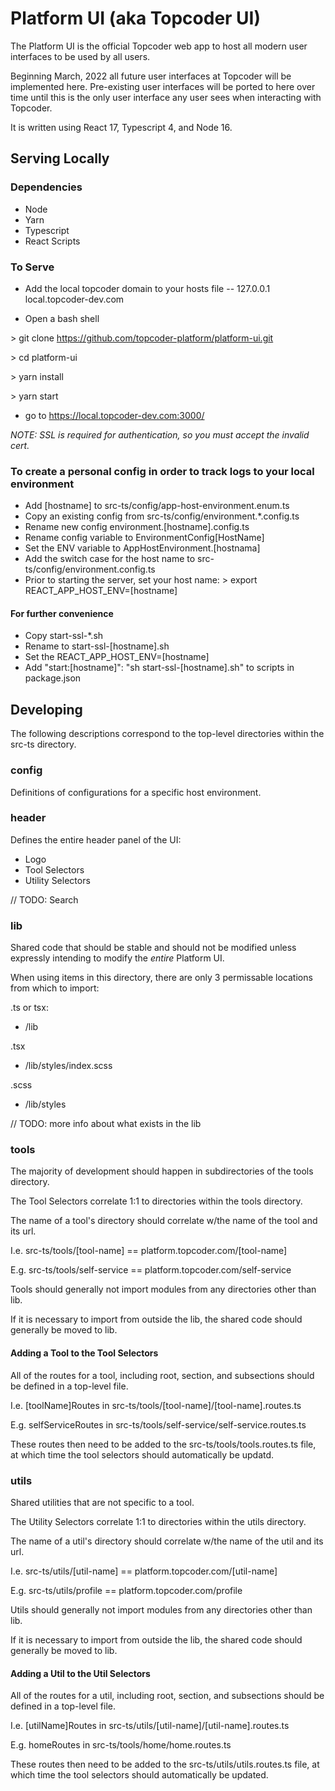 # Platform UI (aka Topcoder UI)

The Platform UI is the official Topcoder web app to host all modern user interfaces to be used by all users.

Beginning March, 2022 all future user interfaces at Topcoder will be implemented here. Pre-existing user interfaces will be ported to here over time until this is the only user interface any user sees when interacting with Topcoder.

It is written using React 17, Typescript 4, and Node 16.

## Serving Locally

### Dependencies
- Node
- Yarn
- Typescript
- React Scripts

### To Serve

- Add the local topcoder domain to your hosts file
-- 127.0.0.1 		local.topcoder-dev.com

- Open a bash shell

\> git clone https://github.com/topcoder-platform/platform-ui.git

\> cd platform-ui

\> yarn install

\> yarn start

- go to https://local.topcoder-dev.com:3000/

*NOTE: SSL is required for authentication, so you must accept the invalid cert.*

### To create a personal config in order to track logs to your local environment

- Add [hostname] to src-ts/config/app-host-environment.enum.ts
- Copy an existing config from src-ts/config/environment.*.config.ts
- Rename new config environment.[hostname].config.ts
- Rename config variable to EnvironmentConfig[HostName]
- Set the ENV variable to AppHostEnvironment.[hostnama]
- Add the switch case for the host name to src-ts/config/environment.config.ts
- Prior to starting the server, set your host name:
\> export REACT_APP_HOST_ENV=[hostname]

#### For further convenience

- Copy start-ssl-*.sh
- Rename to start-ssl-[hostname].sh
- Set the REACT_APP_HOST_ENV=[hostname]
- Add "start:[hostname]": "sh start-ssl-[hostname].sh" to scripts in package.json

## Developing

The following descriptions correspond to the top-level directories within the 
src-ts directory.

### config

Definitions of configurations for a specific host environment.

### header

Defines the entire header panel of the UI:

- Logo
- Tool Selectors
- Utility Selectors

// TODO: Search


### lib

Shared code that should be stable and should not be modified unless expressly
intending to modify the *entire* Platform UI.

When using items in this directory, there are only 3 permissable locations
from which to import:

.ts or tsx:
- /lib

.tsx
- /lib/styles/index.scss

.scss
- /lib/styles

// TODO: more info about what exists in the lib

### tools

The majority of development should happen in subdirectories of the tools directory.

The Tool Selectors correlate 1:1 to directories within the tools directory.

The name of a tool's directory should correlate w/the name of the tool and its url.

I.e. src-ts/tools/[tool-name] == platform.topcoder.com/[tool-name]

E.g. src-ts/tools/self-service == platform.topcoder.com/self-service

Tools should generally not import modules from any directories other than lib. 

If it is necessary to import from outside the lib, the shared code should 
generally be moved to lib.

#### Adding a Tool to the Tool Selectors

All of the routes for a tool, including root, section, and subsections should be
defined in a top-level file.

I.e. [toolName]Routes in src-ts/tools/[tool-name]/[tool-name].routes.ts

E.g. selfServiceRoutes in src-ts/tools/self-service/self-service.routes.ts

These routes then need to be added to the src-ts/tools/tools.routes.ts file,
at which time the tool selectors should automatically be updatd.

###  utils

Shared utilities that are not specific to a tool.

The Utility Selectors correlate 1:1 to directories within the utils directory.

The name of a util's directory should correlate w/the name of the util and its url.

I.e. src-ts/utils/[util-name] == platform.topcoder.com/[util-name]

E.g. src-ts/utils/profile == platform.topcoder.com/profile

Utils should generally not import modules from any directories other than lib. 

If it is necessary to import from outside the lib, the shared code should 
generally be moved to lib.

#### Adding a Util to the Util Selectors

All of the routes for a util, including root, section, and subsections should be
defined in a top-level file.

I.e. [utilName]Routes in src-ts/utils/[util-name]/[util-name].routes.ts

E.g. homeRoutes in src-ts/tools/home/home.routes.ts

These routes then need to be added to the src-ts/utils/utils.routes.ts file,
at which time the tool selectors should automatically be updated.